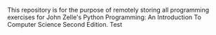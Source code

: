 This repository is for the purpose of remotely storing all programming exercises for John Zelle's Python Programming: An Introduction To Computer Science Second Edition.
Test


